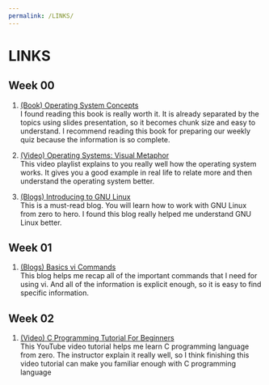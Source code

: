 ```yaml
---
permalink: /LINKS/
---
```


# LINKS

## Week 00

1. [(Book) Operating System Concepts](https://www.os-book.com/OS10/slide-dir/index.html)<br>
I found reading this book is really worth it. It is already separated by the topics using slides presentation, so it becomes chunk size and easy to understand.
I recommend reading this book for preparing our weekly quiz because the information is so complete.

2. [(Video) Operating Systems: Visual Metaphor](https://www.youtube.com/playlist?list=PLqoiDr4YpRdm_nzFhCDuj74P8ul5z7SdO)<br>
This video playlist explains to you really well how the operating system works. 
It gives you a good example in real life to relate more and then understand the operating system better.

3. [(Blogs) Introducing to GNU Linux](https://osp4diss.vlsm.org/Welcome2GNULinux.html)<br>
This is a must-read blog. You will learn how to work with GNU Linux from zero to hero. I found this blog really helped me understand GNU Linux better.


## Week 01

1. [(Blogs) Basics vi Commands](https://www.cs.colostate.edu/helpdocs/vi.html)<br>
This blog helps me recap all of the important commands that I need for using vi. And all of the information is explicit enough, so it is easy to find specific information.


## Week 02

1. [(Video) C Programming Tutorial For Beginners](https://www.youtube.com/watch?v=KJgsSFOSQv0)<br>
This YouTube video tutorial helps me learn C programming language from zero. The instructor explain it really well, so I think finishing this video tutorial can make you familiar enough with C programming language


